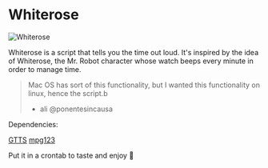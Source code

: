 # Whiterose

![Whiterose](https://www.magicalquote.com/wp-content/uploads/2015/08/Every-hacker-has-her-fixation.-You-hack-people-I-hack-time.-So-you-should-know-that-when-I-set-a-time-line-theres-a-reason.jpg)

Whiterose is a script that tells you the time out loud. It's inspired by the idea of Whiterose, the Mr. Robot character whose watch beeps every minute in order to manage time.

> Mac OS has sort of this functionality, but I wanted this functionality on linux, hence the script.b
> - ali @ponentesincausa

Dependencies:

[GTTS](https://github.com/pndurette/gTTS)
[mpg123](https://www.mpg123.de/download.shtml)

Put it in a crontab to taste and enjoy 🍺
